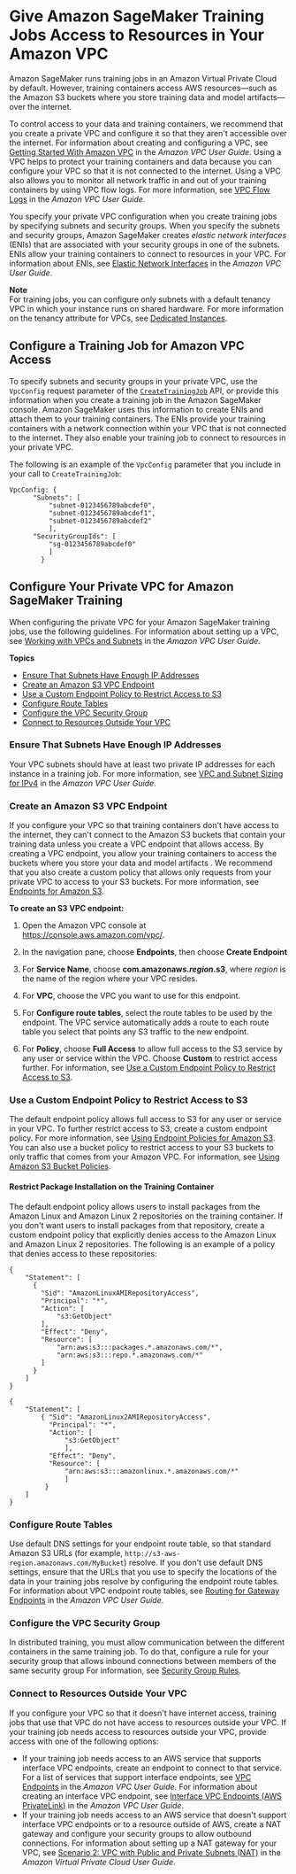 # Give Amazon SageMaker Training Jobs Access to Resources in Your Amazon VPC<a name="train-vpc"></a>

Amazon SageMaker runs training jobs in an Amazon Virtual Private Cloud by default\. However, training containers access AWS resources—such as the Amazon S3 buckets where you store training data and model artifacts—over the internet\.

To control access to your data and training containers, we recommend that you create a private VPC and configure it so that they aren't accessible over the internet\. For information about creating and configuring a VPC, see [Getting Started With Amazon VPC](https://docs.aws.amazon.com/AmazonVPC/latest/UserGuide/getting-started-ipv4.html) in the *Amazon VPC User Guide*\. Using a VPC helps to protect your training containers and data because you can configure your VPC so that it is not connected to the internet\. Using a VPC also allows you to monitor all network traffic in and out of your training containers by using VPC flow logs\. For more information, see [VPC Flow Logs](https://docs.aws.amazon.com/AmazonVPC/latest/UserGuide/flow-logs.html) in the *Amazon VPC User Guide*\.

You specify your private VPC configuration when you create training jobs by specifying subnets and security groups\. When you specify the subnets and security groups, Amazon SageMaker creates *elastic network interfaces* \(ENIs\) that are associated with your security groups in one of the subnets\. ENIs allow your training containers to connect to resources in your VPC\. For information about ENIs, see [Elastic Network Interfaces](https://docs.aws.amazon.com/AmazonVPC/latest/UserGuide/VPC_ElasticNetworkInterfaces.html) in the *Amazon VPC User Guide*\.

**Note**  
For training jobs, you can configure only subnets with a default tenancy VPC in which your instance runs on shared hardware\. For more information on the tenancy attribute for VPCs, see [Dedicated Instances](https://docs.aws.amazon.com/AWSEC2/latest/UserGuide/dedicated-instance.html)\.

## Configure a Training Job for Amazon VPC Access<a name="train-vpc-configure"></a>

To specify subnets and security groups in your private VPC, use the `VpcConfig` request parameter of the [ `CreateTrainingJob`](https://docs.aws.amazon.com/sagemaker/latest/APIReference/API_CreateTrainingJob.html) API, or provide this information when you create a training job in the Amazon SageMaker console\. Amazon SageMaker uses this information to create ENIs and attach them to your training containers\. The ENIs provide your training containers with a network connection within your VPC that is not connected to the internet\. They also enable your training job to connect to resources in your private VPC\.

The following is an example of the `VpcConfig` parameter that you include in your call to `CreateTrainingJob`:

```
VpcConfig: {
      "Subnets": [
          "subnet-0123456789abcdef0",
          "subnet-0123456789abcdef1",
          "subnet-0123456789abcdef2"
          ],
      "SecurityGroupIds": [
          "sg-0123456789abcdef0"
          ]
        }
```

## Configure Your Private VPC for Amazon SageMaker Training<a name="train-vpc-vpc"></a>

When configuring the private VPC for your Amazon SageMaker training jobs, use the following guidelines\. For information about setting up a VPC, see [Working with VPCs and Subnets](https://docs.aws.amazon.com/AmazonVPC/latest/UserGuide/working-with-vpcs.html) in the *Amazon VPC User Guide*\.

**Topics**
+ [Ensure That Subnets Have Enough IP Addresses](#train-vpc-ip)
+ [Create an Amazon S3 VPC Endpoint](#train-vpc-s3)
+ [Use a Custom Endpoint Policy to Restrict Access to S3](#train-vpc-policy)
+ [Configure Route Tables](#train-vpc-route-table)
+ [Configure the VPC Security Group](#train-vpc-groups)
+ [Connect to Resources Outside Your VPC](#train-vpc-nat)

### Ensure That Subnets Have Enough IP Addresses<a name="train-vpc-ip"></a>

Your VPC subnets should have at least two private IP addresses for each instance in a training job\. For more information, see [VPC and Subnet Sizing for IPv4](https://docs.aws.amazon.com/AmazonVPC/latest/UserGuide/VPC_Subnets.html#vpc-sizing-ipv4) in the *Amazon VPC User Guide*\.

### Create an Amazon S3 VPC Endpoint<a name="train-vpc-s3"></a>

If you configure your VPC so that training containers don't have access to the internet, they can't connect to the Amazon S3 buckets that contain your training data unless you create a VPC endpoint that allows access\. By creating a VPC endpoint, you allow your training containers to access the buckets where you store your data and model artifacts \. We recommend that you also create a custom policy that allows only requests from your private VPC to access to your S3 buckets\. For more information, see [Endpoints for Amazon S3](https://docs.aws.amazon.com/AmazonVPC/latest/UserGuide/vpc-endpoints-s3.html)\.

**To create an S3 VPC endpoint:**

1. Open the Amazon VPC console at [https://console\.aws\.amazon\.com/vpc/](https://console.aws.amazon.com/vpc/)\.

1. In the navigation pane, choose **Endpoints**, then choose **Create Endpoint**

1. For **Service Name**, choose **com\.amazonaws\.*region*\.s3**, where *region* is the name of the region where your VPC resides\.

1. For **VPC**, choose the VPC you want to use for this endpoint\.

1. For **Configure route tables**, select the route tables to be used by the endpoint\. The VPC service automatically adds a route to each route table you select that points any S3 traffic to the new endpoint\.

1. For **Policy**, choose **Full Access** to allow full access to the S3 service by any user or service within the VPC\. Choose **Custom** to restrict access further\. For information, see [Use a Custom Endpoint Policy to Restrict Access to S3](#train-vpc-policy)\.

### Use a Custom Endpoint Policy to Restrict Access to S3<a name="train-vpc-policy"></a>

The default endpoint policy allows full access to S3 for any user or service in your VPC\. To further restrict access to S3, create a custom endpoint policy\. For more information, see [Using Endpoint Policies for Amazon S3](https://docs.aws.amazon.com/vpc/latest/userguide/vpc-endpoints-s3.html#vpc-endpoints-policies-s3)\. You can also use a bucket policy to restrict access to your S3 buckets to only traffic that comes from your Amazon VPC\. For information, see [Using Amazon S3 Bucket Policies](https://docs.aws.amazon.com/vpc/latest/userguide/vpc-endpoints-s3.html#vpc-endpoints-s3-bucket-policies)\.

#### Restrict Package Installation on the Training Container<a name="train-vpc-policy-repos"></a>

The default endpoint policy allows users to install packages from the Amazon Linux and Amazon Linux 2 repositories on the training container\. If you don't want users to install packages from that repository, create a custom endpoint policy that explicitly denies access to the Amazon Linux and Amazon Linux 2 repositories\. The following is an example of a policy that denies access to these repositories:

```
{ 
    "Statement": [ 
      { 
        "Sid": "AmazonLinuxAMIRepositoryAccess",
        "Principal": "*",
        "Action": [ 
            "s3:GetObject" 
        ],
        "Effect": "Deny",
        "Resource": [
            "arn:aws:s3:::packages.*.amazonaws.com/*",
            "arn:aws:s3:::repo.*.amazonaws.com/*"
        ] 
      } 
    ] 
} 

{ 
    "Statement": [ 
        { "Sid": "AmazonLinux2AMIRepositoryAccess",
          "Principal": "*",
          "Action": [ 
              "s3:GetObject" 
              ],
          "Effect": "Deny",
          "Resource": [
              "arn:aws:s3:::amazonlinux.*.amazonaws.com/*" 
              ] 
         } 
    ] 
}
```

### Configure Route Tables<a name="train-vpc-route-table"></a>

Use default DNS settings for your endpoint route table, so that standard Amazon S3 URLs \(for example, `http://s3-aws-region.amazonaws.com/MyBucket`\) resolve\. If you don't use default DNS settings, ensure that the URLs that you use to specify the locations of the data in your training jobs resolve by configuring the endpoint route tables\. For information about VPC endpoint route tables, see [Routing for Gateway Endpoints](https://docs.aws.amazon.com/AmazonVPC/latest/UserGuide/vpce-gateway.html#vpc-endpoints-routing) in the *Amazon VPC User Guide*\.

### Configure the VPC Security Group<a name="train-vpc-groups"></a>

In distributed training, you must allow communication between the different containers in the same training job\. To do that, configure a rule for your security group that allows inbound connections between members of the same security group For information, see [Security Group Rules](https://docs.aws.amazon.com/AmazonVPC/latest/UserGuide/VPC_SecurityGroups.html#SecurityGroupRules)\.

### Connect to Resources Outside Your VPC<a name="train-vpc-nat"></a>

If you configure your VPC so that it doesn't have internet access, training jobs that use that VPC do not have access to resources outside your VPC\. If your training job needs access to resources outside your VPC, provide access with one of the following options:
+ If your training job needs access to an AWS service that supports interface VPC endpoints, create an endpoint to connect to that service\. For a list of services that support interface endpoints, see [VPC Endpoints](https://docs.aws.amazon.com/AmazonVPC/latest/UserGuide/vpc-endpoints.html) in the *Amazon VPC User Guide*\. For information about creating an interface VPC endpoint, see [Interface VPC Endpoints \(AWS PrivateLink\)](https://docs.aws.amazon.com/AmazonVPC/latest/UserGuide/vpce-interface.html) in the *Amazon VPC User Guide*\.
+ If your training job needs access to an AWS service that doesn't support interface VPC endpoints or to a resource outside of AWS, create a NAT gateway and configure your security groups to allow outbound connections\. For information about setting up a NAT gateway for your VPC, see [Scenario 2: VPC with Public and Private Subnets \(NAT\)](https://docs.aws.amazon.com/AmazonVPC/latest/UserGuide/VPC_Scenario2.html) in the *Amazon Virtual Private Cloud User Guide*\.